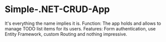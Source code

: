 # Simple-.NET-CRUD-App
It's everything the name implies it is.
Function: The app holds and allows to manage TODO list items for its users. 
Features: Form authentication, use Entity Framework, custom Routing and nothing impressive.
